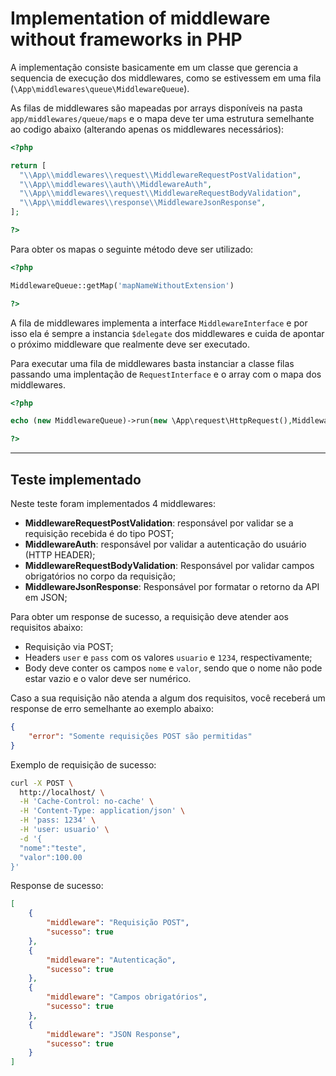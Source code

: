 # Implementation of middleware without frameworks in PHP

A implementação consiste basicamente em um classe que gerencia a sequencia de execução dos middlewares, como se estivessem em uma fila (`\App\middlewares\queue\MiddlewareQueue`).

As filas de middlewares são mapeadas por arrays disponíveis na pasta `app/middlewares/queue/maps` e o mapa deve ter uma estrutura semelhante ao codigo abaixo (alterando apenas os middlewares necessários):
```php
<?php

return [
  "\\App\\middlewares\\request\\MiddlewareRequestPostValidation",
  "\\App\\middlewares\\auth\\MiddlewareAuth",
  "\\App\\middlewares\\request\\MiddlewareRequestBodyValidation",
  "\\App\\middlewares\\response\\MiddlewareJsonResponse",
];

?>
```

Para obter os mapas o seguinte método deve ser utilizado:
```php
<?php

MiddlewareQueue::getMap('mapNameWithoutExtension')

?>
```

A fila de middlewares implementa a interface `MiddlewareInterface` e por isso ela é sempre a instancia `$delegate` dos middlewares e cuida de apontar o próximo middleware que realmente deve ser executado.

Para executar uma fila de middlewares basta instanciar a classe filas passando uma implentação de `RequestInterface` e o array com o mapa dos middlewares.

```php
<?php

echo (new MiddlewareQueue)->run(new \App\request\HttpRequest(),MiddlewareQueue::getMap('default'));

?>
```

____________

## Teste implementado

Neste teste foram implementados 4 middlewares:
- **MiddlewareRequestPostValidation**: responsável por validar se a requisição recebida é do tipo POST;
- **MiddlewareAuth**: responsável por validar a autenticação do usuário (HTTP HEADER);
- **MiddlewareRequestBodyValidation**: Responsável por validar campos obrigatórios no corpo da requisição;
- **MiddlewareJsonResponse**: Responsável por formatar o retorno da API em JSON;

Para obter um response de sucesso, a requisição deve atender aos requisitos abaixo:
- Requisição via POST;
- Headers `user` e `pass` com os valores `usuario` e `1234`, respectivamente;
- Body deve conter os campos `nome` e `valor`, sendo que o nome não pode estar vazio e o valor deve ser numérico.

Caso a sua requisição não atenda a algum dos requisitos, você receberá um response de erro semelhante ao exemplo abaixo:
```json
{
    "error": "Somente requisições POST são permitidas"
}
```

Exemplo de requisição de sucesso:
```bash
curl -X POST \
  http://localhost/ \
  -H 'Cache-Control: no-cache' \
  -H 'Content-Type: application/json' \
  -H 'pass: 1234' \
  -H 'user: usuario' \
  -d '{
  "nome":"teste",
  "valor":100.00
}'
```

Response de sucesso:
```json
[
    {
        "middleware": "Requisição POST",
        "sucesso": true
    },
    {
        "middleware": "Autenticação",
        "sucesso": true
    },
    {
        "middleware": "Campos obrigatórios",
        "sucesso": true
    },
    {
        "middleware": "JSON Response",
        "sucesso": true
    }
]
```
